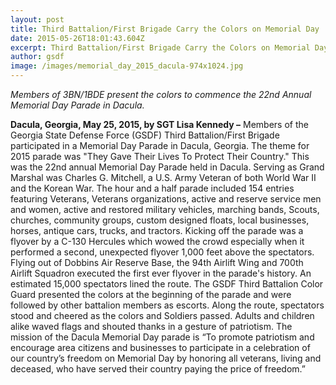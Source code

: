 ```yaml
---
layout: post
title: Third Battalion/First Brigade Carry the Colors on Memorial Day
date: 2015-05-26T18:01:43.604Z
excerpt: Third Battalion/First Brigade Carry the Colors on Memorial Day
author: gsdf
image: /images/memorial_day_2015_dacula-974x1024.jpg
---
```

*Members of 3BN/1BDE present the colors to commence the 22nd Annual Memorial Day Parade in Dacula.*

**Dacula, Georgia, May 25, 2015, by SGT Lisa Kennedy –** Members of the Georgia State Defense Force (GSDF) Third Battalion/First Brigade participated in a Memorial Day Parade in Dacula, Georgia. The theme for 2015 parade was "They Gave Their Lives To Protect Their Country." This was the 22nd annual Memorial Day Parade held in Dacula. Serving as Grand Marshal was Charles G. Mitchell, a U.S. Army Veteran of both World War II and the Korean War. The hour and a half parade included 154 entries featuring Veterans, Veterans organizations, active and reserve service men and women, active and restored military vehicles, marching bands, Scouts, churches, community groups, custom designed floats, local businesses, horses, antique cars, trucks, and tractors. Kicking off the parade was a flyover by a C-130 Hercules which wowed the crowd especially when it performed a second, unexpected flyover 1,000 feet above the spectators. Flying out of Dobbins Air Reserve Base, the 94th Airlift Wing and 700th Airlift Squadron executed the first ever flyover in the parade's history. An estimated 15,000 spectators lined the route. The GSDF Third Battalion Color Guard presented the colors at the beginning of the parade and were followed by other battalion members as escorts. Along the route, spectators stood and cheered as the colors and Soldiers passed. Adults and children alike waved flags and shouted thanks in a gesture of patriotism. The mission of the Dacula Memorial Day parade is “To promote patriotism and encourage area citizens and businesses to participate in a celebration of our country’s freedom on Memorial Day by honoring all veterans, living and deceased, who have served their country paying the price of freedom.”
